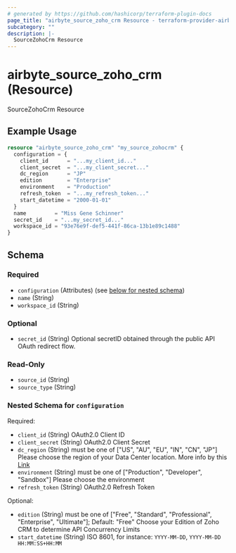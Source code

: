 ```yaml
---
# generated by https://github.com/hashicorp/terraform-plugin-docs
page_title: "airbyte_source_zoho_crm Resource - terraform-provider-airbyte"
subcategory: ""
description: |-
  SourceZohoCrm Resource
---
```


# airbyte_source_zoho_crm (Resource)

SourceZohoCrm Resource

## Example Usage

```terraform
resource "airbyte_source_zoho_crm" "my_source_zohocrm" {
  configuration = {
    client_id      = "...my_client_id..."
    client_secret  = "...my_client_secret..."
    dc_region      = "JP"
    edition        = "Enterprise"
    environment    = "Production"
    refresh_token  = "...my_refresh_token..."
    start_datetime = "2000-01-01"
  }
  name         = "Miss Gene Schinner"
  secret_id    = "...my_secret_id..."
  workspace_id = "93e76e9f-def5-441f-86ca-13b1e89c1488"
}
```

<!-- schema generated by tfplugindocs -->
## Schema

### Required

- `configuration` (Attributes) (see [below for nested schema](#nestedatt--configuration))
- `name` (String)
- `workspace_id` (String)

### Optional

- `secret_id` (String) Optional secretID obtained through the public API OAuth redirect flow.

### Read-Only

- `source_id` (String)
- `source_type` (String)

<a id="nestedatt--configuration"></a>
### Nested Schema for `configuration`

Required:

- `client_id` (String) OAuth2.0 Client ID
- `client_secret` (String) OAuth2.0 Client Secret
- `dc_region` (String) must be one of ["US", "AU", "EU", "IN", "CN", "JP"]
Please choose the region of your Data Center location. More info by this <a href="https://www.zoho.com/crm/developer/docs/api/v2/multi-dc.html">Link</a>
- `environment` (String) must be one of ["Production", "Developer", "Sandbox"]
Please choose the environment
- `refresh_token` (String) OAuth2.0 Refresh Token

Optional:

- `edition` (String) must be one of ["Free", "Standard", "Professional", "Enterprise", "Ultimate"]; Default: "Free"
Choose your Edition of Zoho CRM to determine API Concurrency Limits
- `start_datetime` (String) ISO 8601, for instance: `YYYY-MM-DD`, `YYYY-MM-DD HH:MM:SS+HH:MM`



